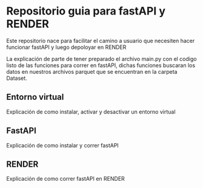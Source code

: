 # Repositorio guia para fastAPI y RENDER
Este repositorio nace para facilitar el camino a usuario que necesiten hacer funcionar fastAPI y luego depoloyar en RENDER

La explicación de parte de tener preparado el archivo main.py con el codigo listo de las funciones para correr en fastAPI, dichas funciones buscaran los datos en nuestros archivos parquet que se encuentran en la carpeta Dataset.

## Entorno virtual
Explicación de como instalar, activar y desactivar un entorno virtual

## FastAPI
Explicación de como instalar y correr fastAPI

## RENDER
Explicación de como correr fastAPI en RENDER

